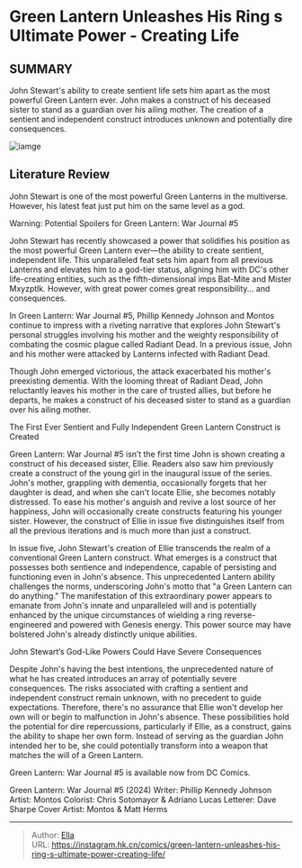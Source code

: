 # Green Lantern Unleashes His Ring s Ultimate Power - Creating Life


## SUMMARY 



  John Stewart&#39;s ability to create sentient life sets him apart as the most powerful Green Lantern ever.   John makes a construct of his deceased sister to stand as a guardian over his ailing mother.   The creation of a sentient and independent construct introduces unknown and potentially dire consequences.  

![iamge](https://static1.srcdn.com/wordpress/wp-content/uploads/2023/01/green-lantern-s-godhood-just-got-the-perfect-twist-for-john-stewart-featured.jpg)

## Literature Review

John Stewart is one of the most powerful Green Lanterns in the multiverse. However, his latest feat just put him on the same level as a god.




Warning: Potential Spoilers for Green Lantern: War Journal #5




John Stewart has recently showcased a power that solidifies his position as the most powerful Green Lantern ever—the ability to create sentient, independent life. This unparalleled feat sets him apart from all previous Lanterns and elevates him to a god-tier status, aligning him with DC&#39;s other life-creating entities, such as the fifth-dimensional imps Bat-Mite and Mister Mxyzptlk. However, with great power comes great responsibility... and consequences.

In Green Lantern: War Journal #5, Phillip Kennedy Johnson and Montos continue to impress with a riveting narrative that explores John Stewart&#39;s personal struggles involving his mother and the weighty responsibility of combating the cosmic plague called Radiant Dead. In a previous issue, John and his mother were attacked by Lanterns infected with Radiant Dead.

          




Though John emerged victorious, the attack exacerbated his mother&#39;s preexisting dementia. With the looming threat of Radiant Dead, John reluctantly leaves his mother in the care of trusted allies, but before he departs, he makes a construct of his deceased sister to stand as a guardian over his ailing mother.


 The First Ever Sentient and Fully Independent Green Lantern Construct is Created 
          

Green Lantern: War Journal #5 isn’t the first time John is shown creating a construct of his deceased sister, Ellie. Readers also saw him previously create a construct of the young girl in the inaugural issue of the series. John&#39;s mother, grappling with dementia, occasionally forgets that her daughter is dead, and when she can&#39;t locate Ellie, she becomes notably distressed. To ease his mother&#39;s anguish and revive a lost source of her happiness, John will occasionally create constructs featuring his younger sister. However, the construct of Ellie in issue five distinguishes itself from all the previous iterations and is much more than just a construct.




In issue five, John Stewart&#39;s creation of Ellie transcends the realm of a conventional Green Lantern construct. What emerges is a construct that possesses both sentience and independence, capable of persisting and functioning even in John&#39;s absence. This unprecedented Lantern ability challenges the norms, underscoring John&#39;s motto that &#34;a Green Lantern can do anything.&#34; The manifestation of this extraordinary power appears to emanate from John&#39;s innate and unparalleled will and is potentially enhanced by the unique circumstances of wielding a ring reverse-engineered and powered with Genesis energy. This power source may have bolstered John&#39;s already distinctly unique abilities.



 John Stewart’s God-Like Powers Could Have Severe Consequences 
          

Despite John&#39;s having the best intentions, the unprecedented nature of what he has created introduces an array of potentially severe consequences. The risks associated with crafting a sentient and independent construct remain unknown, with no precedent to guide expectations. Therefore, there&#39;s no assurance that Ellie won&#39;t develop her own will or begin to malfunction in John&#39;s absence. These possibilities hold the potential for dire repercussions, particularly if Ellie, as a construct, gains the ability to shape her own form. Instead of serving as the guardian John intended her to be, she could potentially transform into a weapon that matches the will of a Green Lantern.




Green Lantern: War Journal #5 is available now from DC Comics.

 Green Lantern: War Journal #5 (2024)                  Writer: Phillip Kennedy Johnson   Artist: Montos   Colorist: Chris Sotomayor &amp; Adriano Lucas   Letterer: Dave Sharpe   Cover Artist: Montos &amp; Matt Herms      




---

> Author: [Ella](https://instagram.hk.cn/)  
> URL: https://instagram.hk.cn/comics/green-lantern-unleashes-his-ring-s-ultimate-power-creating-life/  

